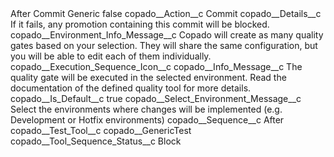 <?xml version="1.0" encoding="UTF-8"?>
<CustomMetadata xmlns="http://soap.sforce.com/2006/04/metadata" xmlns:xsi="http://www.w3.org/2001/XMLSchema-instance" xmlns:xsd="http://www.w3.org/2001/XMLSchema">
    <label>After Commit Generic</label>
    <protected>false</protected>
    <values>
        <field>copado__Action__c</field>
        <value xsi:type="xsd:string">Commit</value>
    </values>
    <values>
        <field>copado__Details__c</field>
        <value xsi:type="xsd:string">If it fails, any promotion containing this commit will be blocked.</value>
    </values>
    <values>
        <field>copado__Environment_Info_Message__c</field>
        <value xsi:type="xsd:string">Copado will create as many quality gates based on your selection. They will share the same configuration, but you will be able to edit each of them individually.</value>
    </values>
    <values>
        <field>copado__Execution_Sequence_Icon__c</field>
        <value xsi:nil="true"/>
    </values>
    <values>
        <field>copado__Info_Message__c</field>
        <value xsi:type="xsd:string">The quality gate will be executed in the selected environment. Read the documentation of the defined quality tool for more details.</value>
    </values>
    <values>
        <field>copado__Is_Default__c</field>
        <value xsi:type="xsd:boolean">true</value>
    </values>
    <values>
        <field>copado__Select_Environment_Message__c</field>
        <value xsi:type="xsd:string">Select the environments where changes will be implemented (e.g. Development or Hotfix environments)</value>
    </values>
    <values>
        <field>copado__Sequence__c</field>
        <value xsi:type="xsd:string">After</value>
    </values>
    <values>
        <field>copado__Test_Tool__c</field>
        <value xsi:type="xsd:string">copado__GenericTest</value>
    </values>
    <values>
        <field>copado__Tool_Sequence_Status__c</field>
        <value xsi:type="xsd:string">Block</value>
    </values>
</CustomMetadata>
